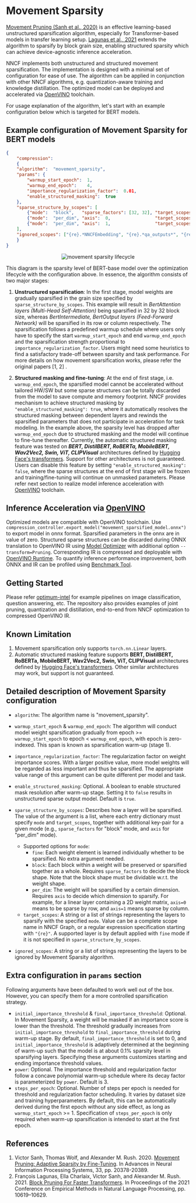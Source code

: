 # Movement Sparsity

[Movement Pruning (Sanh et al., 2020)](https://arxiv.org/pdf/2005.07683.pdf) is an effective learning-based unstructured sparsification algorithm, especially for Transformer-based models in transfer learning setup. [Lagunas et al., 2021](https://arxiv.org/pdf/2109.04838.pdf) extends the algorithm to sparsify by block grain size, enabling structured sparsity which can achieve device-agnostic inference acceleration.

NNCF implements both unstructured and structured movement sparsification. The implementation is designed with a minimal set of configuration for ease of use. The algorithm can be applied in conjunction with other NNCF algorithms, e.g. quantization-aware training and knowledge distillation. The optimized model can be deployed and accelerated via [OpenVINO](https://docs.openvino.ai/latest/index.html) toolchain.

For usage explanation of the algorithm, let's start with an example configuration below which is targeted for BERT models.

## Example configuration of Movement Sparsity for BERT models

```json
{
    "compression":
    {
    "algorithm":  "movement_sparsity",
    "params": {
        "warmup_start_epoch":  1,
        "warmup_end_epoch":    4,
        "importance_regularization_factor":  0.01,
        "enable_structured_masking":  true
    },
    "sparse_structure_by_scopes": [
        {"mode":  "block",   "sparse_factors": [32, 32], "target_scopes": "{re}.*BertAttention.*"},
        {"mode":  "per_dim", "axis":  0,                 "target_scopes": "{re}.*BertIntermediate.*"},
        {"mode":  "per_dim", "axis":  1,                 "target_scopes": "{re}.*BertOutput.*"},
    ],
    "ignored_scopes": ["{re}.*NNCFEmbedding", "{re}.*qa_outputs*", "{re}.*LayerNorm.*"]
    }
}
```

<p align="center">
    <img src="movement_sparsity_lifecycle.jpg" alt="movement sparsity lifecycle"/>
</p>

This diagram is the sparsity level of BERT-base model over the optimization lifecycle with the configuration above. In essence, the algorithm consists of two major stages:

1. **Unstructured sparsification**: In the first stage, model weights are gradually sparsified in the grain size specified by `sparse_structure_by_scopes`. This example will result in _BertAttention layers (Multi-Head Self-Attention)_ being sparsified in 32 by 32 block size, whereas _BertIntermediate, BertOutput layers (Feed-Forward Network)_ will be sparsified in its row or column respectively. The sparsification follows a predefined warmup schedule where users only have to specify the start `warmup_start_epoch` and end `warmup_end_epoch` and the sparsification strength proportional to `importance_regularization_factor`. Users might need some heuristics to find a satisfactory trade-off between sparsity and task performance. For more details on how movement sparsification works, please refer the original papers [1, 2] .

2. **Structured masking and fine-tuning**: At the end of first stage, i.e. `warmup_end_epoch`, the sparsified model cannot be accelerated without tailored HW/SW but some sparse structures can be totally discarded from the model to save compute and memory footprint. NNCF provides mechanism to achieve structured masking by `"enable_structured_masking": true`, where it automatically resolves the structured masking between dependent layers and rewinds the sparsified parameters that does not participate in acceleration for task modeling. In the example above, the sparsity level has dropped after `warmup_end_epoch` due to structured masking and the model will continue to fine-tune thereafter. Currently, the automatic structured masking feature was tested on **_BERT, DistilBERT, RoBERTa, MobileBERT, Wav2Vec2, Swin, ViT, CLIPVisual_** architectures defined by [Hugging Face&#39;s transformers](https://huggingface.co/docs/transformers/index). Support for other architectures is not guaranteed. Users can disable this feature by setting `"enable_structured_masking": false`, where the sparse structures at the end of first stage will be frozen and training/fine-tuning will continue on unmasked parameters. Please refer next section to realize model inference acceleration with [OpenVINO](https://docs.openvino.ai/latest/index.html) toolchain.

## Inference Acceleration via [OpenVINO](https://docs.openvino.ai/latest/index.html)

Optimized models are compatible with OpenVINO toolchain. Use `compression_controller.export_model("movement_sparsified_model.onnx")` to export model in onnx format. Sparsified parameters in the onnx are in value of zero. Structured sparse structures can be discarded during ONNX translation to OpenVINO IR using [Model Optimizer](https://docs.openvino.ai/latest/openvino_docs_MO_DG_Deep_Learning_Model_Optimizer_DevGuide.html) with additional option `--transform=Pruning`. Corresponding IR is compressed and deployable with [OpenVINO Runtime](https://docs.openvino.ai/latest/openvino_docs_OV_UG_OV_Runtime_User_Guide.html). To quantify inference performance improvement, both ONNX and IR can be profiled using [Benchmark Tool](https://docs.openvino.ai/latest/openvino_inference_engine_tools_benchmark_tool_README.html).

## Getting Started

Please refer [optimum-intel](https://github.com/huggingface/optimum-intel/tree/main/examples/openvino) for example pipelines on image classification, question answering, etc. The repository also provides examples of joint pruning, quantization and distillation, end-to-end from NNCF optimization to compressed OpenVINO IR.

## Known Limitation

1. Movement sparsification only supports `torch.nn.Linear` layers.
2. Automatic structured masking feature supports **BERT, DistilBERT, RoBERTa, MobileBERT, Wav2Vec2, Swin, ViT, CLIPVisual** architectures defined by [Hugging Face&#39;s transformers](https://huggingface.co/docs/transformers/index). Other similar architectures may work, but support is not guaranteed.

## Detailed description of Movement Sparsity configuration

- `algorithm`: The algorithm name is "movement_sparsity".
- `warmup_start_epoch` & `warmup_end_epoch`: The algorithm will conduct model weight sparsification gradually from epoch >= `warmup_start_epoch` to epoch < `warmup_end_epoch`, with epoch is zero-indexed. This span is known as sparsification warm-up (stage 1).
- `importance_regularization_factor`: The regularization factor on weight importance scores. With a larger positive value, more model weights will be regarded as less important and thus be sparsified. The appropriate value range of this argument can be quite different per model and task.
- `enable_structured_masking`: Optional. A boolean to enable structured mask resolution after warm-up stage. Setting it to `false` results in unstructured sparse output model. Default is `true`.
- `sparse_structure_by_scopes`: Describes how a layer will be sparsified. The value of the argument is a list, where each entry dictionary must specify `mode` and `target_scopes`, together with additional key-pair for a given mode (e.g., `sparse_factors` for "block" mode, and `axis` for "per_dim" mode).

  - Supported options for `mode`:
    - `fine`: Each weight element is learned individually whether to be sparsified. No extra argument needed.
    - `block`: Each block within a weight will be preserved or sparsified together as a whole. Requires `sparse_factors` to decide the block shape. Note that the block shape must be dividable w.r.t. the weight shape.
    - `per_dim`: The weight will be sparsified by a certain dimension. Requires `axis` to decide which dimension to sparsify. For example, for a linear layer containing a 2D weight matrix, `axis=0` means to be sparse by row, and `axis=1` means sparse by column.
  - `target_scopes`: A string or a list of strings representing the layers to sparsify with the specified `mode`. Value can be a complete scope name in NNCF Graph, or a regular expression specification starting with `"{re}"`. A supported layer is by default applied with `fine` mode if it is not specified in `sparse_structure_by_scopes`.

- `ignored_scopes`: A string or a list of strings representing the layers to be ignored by Movement Sparsity algorithm.

## Extra configuration in `params` section

Following arguments have been defaulted to work well out of the box. However, you can specify them for a more controlled sparsification strategy.

- `initial_importance_threshold` & `final_importance_threshold`: Optional. In Movement Sparsity, a weight will be masked if an importance score is lower than the threshold. The threshold gradually increases from `initial_importance_threshold` to `final_importance_threshold` during warm-up stage. By default, `final_importance_threshold` is set to 0, and `initial_importance_threshold` is adaptively determined at the beginning of warm-up such that the model is at about 0.1% sparsity level in sparsifying layers. Specifying these arguments customizes starting and ending importance threshold values.
- `power`: Optional. The importance threshold and regularization factor follow a concave polynomial warm-up schedule where its decay factor is parameterized by `power`. Default is 3.
- `steps_per_epoch`: Optional. Number of steps per epoch is needed for threshold and regularization factor scheduling. It varies by dataset size and training hyperparameters. By default, this can be automatically derived during the first epoch without any side effect, as long as `warmup_start_epoch` >= 1. Specification of `steps_per_epoch` is only required when warm-up sparsification is intended to start at the first epoch.

## References

1. Victor Sanh, Thomas Wolf, and Alexander M. Rush. 2020. [Movement Pruning: Adaptive Sparsity by Fine-Tuning](https://arxiv.org/pdf/2005.07683.pdf). In Advances in Neural Information Processing Systems, 33, pp. 20378-20389.
2. François Lagunas, Ella Charlaix, Victor Sanh, and Alexander M. Rush. 2021. [Block Pruning For Faster Transformers](https://arxiv.org/pdf/2109.04838.pdf). In Proceedings of the 2021 Conference on Empirical Methods in Natural Language Processing, pp. 10619–10629.
